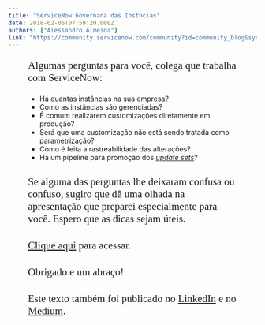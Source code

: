```yaml
---
title: "ServiceNow Governana das Instncias"
date: 2018-02-05T07:59:20.000Z
authors: ["Alessandro Almeida"]
link: "https://community.servicenow.com/community?id=community_blog&sys_id=00fd622ddbd0dbc01dcaf3231f961972"
---
```

<div class="sectionLayout--insetColumn section-inner" style="margin: 0 auto; padding-left: 20px; padding-right: 20px;"><div class="sectionLayout--insetColumn section-inner" style="margin: 0 auto; padding-left: 20px; padding-right: 20px;"><h2 class="graf graf-after--h3 graf--subtitle graf--h4" style="font-family: medium-content-sans-serif-font, 'Lucida Grande', 'Lucida Sans Unicode', 'Lucida Sans', Geneva, Arial, sans-serif; font-weight: 400; margin-top: 5px; margin-bottom: 22px; margin-left: -1.75px; color: rgba(0, 0, 0, 0.54); font-size: 28px;"></h2><p class="graf graf--p graf-after--h4" style="margin-top: 10px; font-family: medium-content-serif-font, Georgia, Cambria, 'Times New Roman', Times, serif; font-size: 21px;">Algumas perguntas para você, colega que trabalha com ServiceNow:</p><ul><li>Há quantas instâncias na sua empresa?</li><li>Como as instâncias são gerenciadas?</li><li>É comum realizarem customizações diretamente em produção?</li><li>Será que uma customização não está sendo tratada como parametrização?</li><li>Como é feita a rastreabilidade das alterações?</li><li>Há um pipeline para promoção dos <a class="markup--li-anchor markup--anchor" data-href="https://docs.servicenow.com/bundle/kingston-application-development/page/build/system-update-sets/concept/system-update-sets.html" href="https://docs.servicenow.com/bundle/kingston-application-development/page/build/system-update-sets/concept/system-update-sets.html" rel="nofollow noopener" style="color: inherit; background-position: 0px 1.07em;" target="_blank"><em class="markup--em markup--li-em">update sets</em></a>?</li></ul><p class="graf graf--p graf-after--li" style="margin-top: 29px; font-family: medium-content-serif-font, Georgia, Cambria, 'Times New Roman', Times, serif; font-size: 21px;">Se alguma das perguntas lhe deixaram confusa ou confuso, sugiro que dê uma olhada na apresentação que preparei especialmente para você. Espero que as dicas sejam úteis. <span __jive_emoticon_name="happy" __jive_macro_name="emoticon" class="jive_emote jive_macro" data-renderedposition="316.78125_585.265625_16_16" src="/8.0.4.21bdc7e/images/emoticons/happy.png"></span></p><p class="graf graf--p graf-after--li" style="margin-top: 29px; font-family: medium-content-serif-font, Georgia, Cambria, 'Times New Roman', Times, serif; font-size: 21px;"><a title="ww.slideshare.net/alessandroalmeida/servicenow-governana-das-instncias" href="https://www.slideshare.net/alessandroalmeida/servicenow-governana-das-instncias">Clique aqui</a> para acessar.</p></div></div><div class="sectionLayout--insetColumn section-inner" style="margin: 0 auto; padding-left: 20px; padding-right: 20px;"><div class="sectionLayout--insetColumn section-inner" style="margin: 0 auto; padding-left: 20px; padding-right: 20px;"><p class="graf graf--p graf-after--li" style="margin-top: 29px; font-family: medium-content-serif-font, Georgia, Cambria, 'Times New Roman', Times, serif; font-size: 21px;">Obrigado e um abraço!</p><p class="graf graf--p graf-after--li" style="margin-top: 29px; font-family: medium-content-serif-font, Georgia, Cambria, 'Times New Roman', Times, serif; font-size: 21px;">Este texto também foi publicado no <a title="ww.linkedin.com/pulse/servicenow-governan%C3%A7a-das-inst%C3%A2ncias-alessandro-almeida/" href="https://www.linkedin.com/pulse/servicenow-governan%C3%A7a-das-inst%C3%A2ncias-alessandro-almeida/">LinkedIn</a> e no <a title="edium.com/@alessandro1982/servicenow-governan%C3%A7a-das-inst%C3%A2ncias-c418555a2435" href="https://medium.com/@alessandro1982/servicenow-governan%C3%A7a-das-inst%C3%A2ncias-c418555a2435">Medium</a>.</p></div></div>